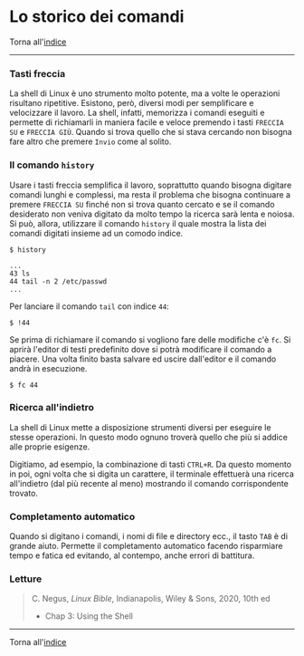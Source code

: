 # Lo storico dei comandi

Torna all'[indice](../toc.md)

---

### Tasti freccia

La shell di Linux è uno strumento molto potente, ma a volte le operazioni risultano ripetitive. Esistono, però, diversi modi per semplificare e velocizzare il lavoro. La shell, infatti, memorizza i comandi eseguiti e permette di richiamarli in maniera facile e veloce premendo i tasti `FRECCIA SU` e `FRECCIA GIÙ`. Quando si trova quello che si stava cercando non bisogna fare altro che premere `Invio` come al solito.

### Il comando `history`

Usare i tasti freccia semplifica il lavoro, soprattutto quando bisogna digitare comandi lunghi e complessi, ma resta il problema che bisogna continuare a premere `FRECCIA SU` finché non si trova quanto cercato e se il comando desiderato non veniva digitato da molto tempo la ricerca sarà lenta e noiosa. Si può, allora, utilizzare il comando `history` il quale mostra la lista dei comandi digitati insieme ad un comodo indice.

```
$ history

...
43 ls
44 tail -n 2 /etc/passwd
...
```

Per lanciare il comando `tail` con indice `44`:

```
$ !44
```

Se prima di richiamare il comando si vogliono fare delle modifiche c'è `fc`. Si aprirà l'editor di testi predefinito dove si potrà modificare il comando a piacere. Una volta finito basta salvare ed uscire dall'editor e il comando andrà in esecuzione.

```
$ fc 44
```

### Ricerca all'indietro

La shell di Linux mette a disposizione strumenti diversi per eseguire le stesse operazioni. In questo modo ognuno troverà quello che più si addice alle proprie esigenze.

Digitiamo, ad esempio, la combinazione di tasti `CTRL+R`. Da questo momento in poi, ogni volta che si digita un carattere, il terminale effettuerà una ricerca all'indietro (dal più recente al meno) mostrando il comando corrispondente trovato.

### Completamento automatico

Quando si digitano i comandi, i nomi di file e directory ecc., il tasto `TAB` è di grande aiuto. Permette il completamento automatico facendo risparmiare tempo e fatica ed evitando, al contempo, anche errori di battitura.

### Letture

> C. Negus, _Linux Bible_, Indianapolis, Wiley &amp; Sons, 2020, 10th ed
>
> - Chap 3: Using the Shell

---

Torna all'[indice](../toc.md)
